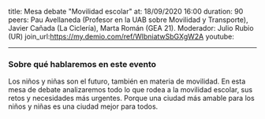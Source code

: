 title: Mesa debate "Movilidad escolar"
at: 18/09/2020 16:00
duration: 90
peers:  Pau Avellaneda (Profesor en la UAB sobre Movilidad y Transporte), Javier Cañada (La Ciclería), Marta Román (GEA 21). Moderador: Julio Rubio (UR)
join_url:https://my.demio.com/ref/WlbniatwSbGXgW2A
youtube: 

----
### Sobre qué hablaremos en este evento

Los niños y niñas son el futuro, también en materia de movilidad. En esta mesa de debate analizaremos todo lo que rodea a la movilidad escolar, sus retos y necesidades más urgentes. Porque una ciudad más amable para los niños y niñas es una ciudad mejor para todos. 
